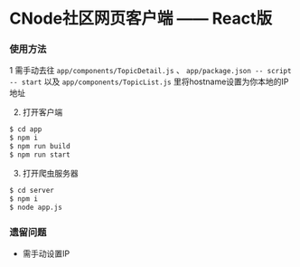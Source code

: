 # CNode社区网页客户端 —— React版

### 使用方法

1 需手动去往 `app/components/TopicDetail.js` 、 `app/package.json -- script -- start` 以及 `app/components/TopicList.js` 里将hostname设置为你本地的IP地址

2. 打开客户端

``` sh
$ cd app
$ npm i
$ npm run build
$ npm run start
```

3. 打开爬虫服务器

``` sh
$ cd server
$ npm i
$ node app.js
```

### 遗留问题

* 需手动设置IP
